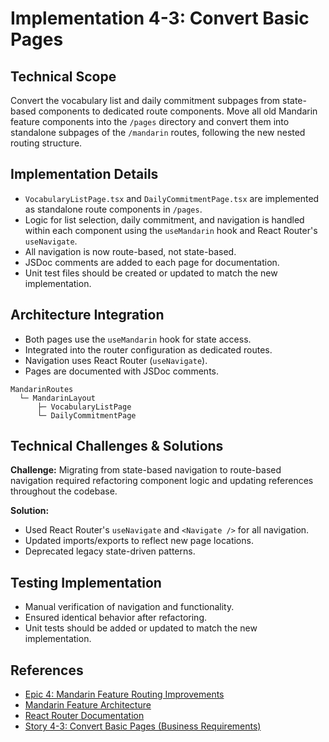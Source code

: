 # Implementation 4-3: Convert Basic Pages

## Technical Scope

Convert the vocabulary list and daily commitment subpages from state-based components to dedicated route components. Move all old Mandarin feature components into the `/pages` directory and convert them into standalone subpages of the `/mandarin` routes, following the new nested routing structure.

## Implementation Details

- `VocabularyListPage.tsx` and `DailyCommitmentPage.tsx` are implemented as standalone route components in `/pages`.
- Logic for list selection, daily commitment, and navigation is handled within each component using the `useMandarin` hook and React Router's `useNavigate`.
- All navigation is now route-based, not state-based.
- JSDoc comments are added to each page for documentation.
- Unit test files should be created or updated to match the new implementation.

## Architecture Integration

- Both pages use the `useMandarin` hook for state access.
- Integrated into the router configuration as dedicated routes.
- Navigation uses React Router (`useNavigate`).
- Pages are documented with JSDoc comments.

```
MandarinRoutes
  └─ MandarinLayout
      ├─ VocabularyListPage
      └─ DailyCommitmentPage
```

## Technical Challenges & Solutions

**Challenge:** Migrating from state-based navigation to route-based navigation required refactoring component logic and updating references throughout the codebase.

**Solution:**

- Used React Router's `useNavigate` and `<Navigate />` for all navigation.
- Updated imports/exports to reflect new page locations.
- Deprecated legacy state-driven patterns.

## Testing Implementation

- Manual verification of navigation and functionality.
- Ensured identical behavior after refactoring.
- Unit tests should be added or updated to match the new implementation.

## References

- [Epic 4: Mandarin Feature Routing Improvements](../epic-4-routing-improvements)
- [Mandarin Feature Architecture](../../architecture.md)
- [React Router Documentation](https://reactrouter.com/)
- [Story 4-3: Convert Basic Pages (Business Requirements)](../../business-requirements/epic-4-routing-improvements-template/story-4-3-convert-basic-pages.md)
